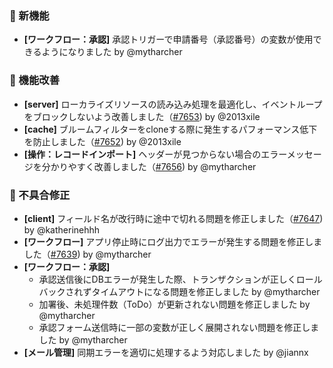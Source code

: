 ### 🎉 新機能

* **[ワークフロー：承認]** 承認トリガーで申請番号（承認番号）の変数が使用できるようになりました by @mytharcher

### 🚀 機能改善

* **[server]** ローカライズリソースの読み込み処理を最適化し、イベントループをブロックしないよう改善しました（[#7653](https://github.com/nocobase/nocobase/pull/7653)) by @2013xile
* **[cache]** ブルームフィルターをcloneする際に発生するパフォーマンス低下を防止しました（[#7652](https://github.com/nocobase/nocobase/pull/7652)) by @2013xile
* **[操作：レコードインポート]** ヘッダーが見つからない場合のエラーメッセージを分かりやすく改善しました（[#7656](https://github.com/nocobase/nocobase/pull/7656)) by @mytharcher

### 🐛 不具合修正

* **[client]** フィールド名が改行時に途中で切れる問題を修正しました（[#7647](https://github.com/nocobase/nocobase/pull/7647)) by @katherinehhh
* **[ワークフロー]** アプリ停止時にログ出力でエラーが発生する問題を修正しました（[#7639](https://github.com/nocobase/nocobase/pull/7639)) by @mytharcher
* **[ワークフロー：承認]**
  * 承認送信後にDBエラーが発生した際、トランザクションが正しくロールバックされずタイムアウトになる問題を修正しました by @mytharcher
  * 加署後、未処理件数（ToDo）が更新されない問題を修正しました by @mytharcher
  * 承認フォーム送信時に一部の変数が正しく展開されない問題を修正しました by @mytharcher
* **[メール管理]** 同期エラーを適切に処理するよう対応しました by @jiannx
